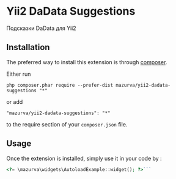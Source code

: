 Yii2 DaData Suggestions
=======================
Подсказки DaData для Yii2

Installation
------------

The preferred way to install this extension is through [composer](http://getcomposer.org/download/).

Either run

```
php composer.phar require --prefer-dist mazurva/yii2-dadata-suggestions "*"
```

or add

```
"mazurva/yii2-dadata-suggestions": "*"
```

to the require section of your `composer.json` file.


Usage
-----

Once the extension is installed, simply use it in your code by  :

```php
<?= \mazurva\widgets\AutoloadExample::widget(); ?>```